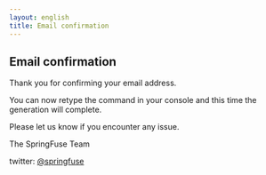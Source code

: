 ```yaml
---
layout: english
title: Email confirmation 
---
```



## Email confirmation

Thank you for confirming your email address.

You can now retype the command in your console and this time the generation will complete.

Please let us know if you encounter any issue.


The SpringFuse Team

twitter: [@springfuse](http://www.twitter.com/springfuse)

<br/>
<br/>
<br/>
<br/>
<br/>
<br/>
<br/>
<br/>
<br/>
<br/>
<br/>
<br/>
<br/>
<br/>
<br/>
<br/>
<br/>
<br/>
<br/>
<br/>
<br/>
<br/>
<br/>
<br/>





















